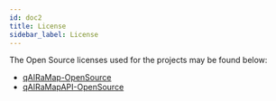 ```yaml
---
id: doc2
title: License
sidebar_label: License
---
```


The Open Source licenses used for the projects may be found below:

* [qAIRaMap-OpenSource](https://github.com/qAIRa/qAIRaMap-OpenSource/blob/master/LICENSE)
* [qAIRaMapAPI-OpenSource](https://github.com/qAIRa/qAIRaMapAPI-OpenSource/blob/master/LICENSE)
